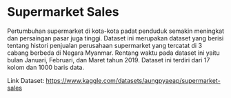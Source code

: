 # Supermarket Sales
Pertumbuhan supermarket di kota-kota padat penduduk semakin meningkat dan persaingan pasar juga tinggi. Dataset ini merupakan dataset yang berisi tentang histori penjualan perusahaan supermarket yang tercatat di 3 cabang berbeda di Negara Myanmar. Rentang waktu pada dataset ini yaitu bulan Januari, Februari, dan Maret tahun 2019. Dataset ini terdiri dari 17 kolom dan 1000 baris data.

Link Dataset: https://www.kaggle.com/datasets/aungpyaeap/supermarket-sales

